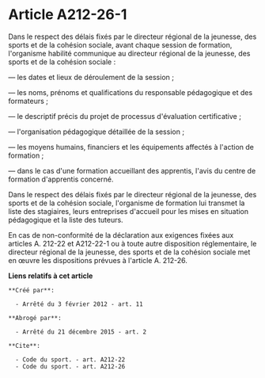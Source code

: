 # Article A212-26-1

Dans le respect des délais fixés par le directeur régional de la jeunesse, des sports et de la cohésion sociale, avant chaque
session de formation, l'organisme habilité communique au directeur régional de la jeunesse, des sports et de la cohésion
sociale : 

― les dates et lieux de déroulement de la session ; 

― les noms, prénoms et qualifications du responsable pédagogique et des formateurs ; 

― le descriptif précis du projet de processus d'évaluation certificative ; 

― l'organisation pédagogique détaillée de la session ; 

― les moyens humains, financiers et les équipements affectés à l'action de formation ; 

― dans le cas d'une formation accueillant des apprentis, l'avis du centre de formation d'apprentis concerné. 

Dans le respect des délais fixés par le directeur régional de la jeunesse, des sports et de la cohésion sociale, l'organisme
de formation lui transmet la liste des stagiaires, leurs entreprises d'accueil pour les mises en situation pédagogique et la
liste des tuteurs. 

En cas de non-conformité de la déclaration aux exigences fixées aux articles A. 212-22 et A212-22-1 ou à toute autre
disposition réglementaire, le directeur régional de la jeunesse, des sports et de la cohésion sociale met en œuvre les
dispositions prévues à l'article A. 212-26.

**Liens relatifs à cet article**

	**Créé par**:

	  - Arrêté du 3 février 2012 - art. 11

	**Abrogé par**:

	  - Arrêté du 21 décembre 2015 - art. 2

	**Cite**:

	  - Code du sport. - art. A212-22
	  - Code du sport. - art. A212-26
